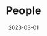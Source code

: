 ---
date: 2023-03-01
featured_image: DSCF2297.jpg
title: People
#type: gallery
sort_by: Name
sort_order: desc
menus: "main"
#type: gallery
weight: 2
resources:
---